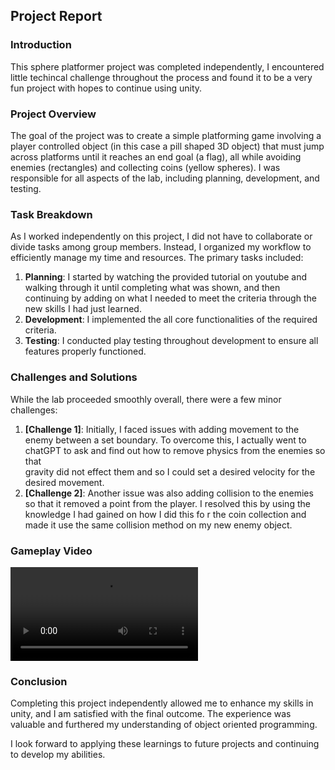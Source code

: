 ## Project Report

### Introduction

This sphere platformer project was completed independently, I encountered little techincal challenge throughout the process and found it to 
be a very fun project with hopes to continue using unity.


### Project Overview

The goal of the project was to create a simple platforming game involving a player controlled object (in this case a pill shaped 3D object) that must
jump across platforms until it reaches an end goal (a flag), all while avoiding enemies (rectangles) and collecting coins (yellow spheres). 
I was responsible for all aspects of the lab, including planning, development, and testing.

### Task Breakdown

As I worked independently on this project, I did not have to collaborate or divide tasks among group members. Instead, I organized my workflow to efficiently manage my time and resources. The primary tasks included:

1. **Planning**: I started by watching the provided tutorial on youtube and walking through it until completing what was shown, and then continuing by adding on what I needed to meet
				the criteria through the new skills I had just learned.
2. **Development**: I implemented the all core functionalities of the required criteria.
3. **Testing**: I conducted play testing throughout development to ensure all features properly functioned.

### Challenges and Solutions

While the lab proceeded smoothly overall, there were a few minor challenges:

1. **[Challenge 1]**: Initially, I faced issues with adding movement to the enemy between a set boundary. To overcome this, I actually went to chatGPT to ask and find out how to remove physics from the enemies so that								
	 gravity did not effect them and so I could set a desired velocity for the desired movement.
2. **[Challenge 2]**: Another issue was also adding collision to the enemies so that it removed a point from the player. I resolved this by using the knowledge I had gained on how I did this fo		r
the coin collection and made it use the same collision method on my new enemy object.

### Gameplay Video

![Link to gameplay video mp4 download](Gameplay.mp4)

### Conclusion

Completing this project independently allowed me to enhance my skills in unity, and I am satisfied with the final outcome. The experience was valuable and furthered my understanding of object oriented programming.

I look forward to applying these learnings to future projects and continuing to develop my abilities.
